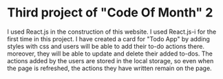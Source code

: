 # Third project of "Code Of Month" 2
I used React.js in the construction of this website. I used React.js-i for the first time in this project. I have created a card for "Todo App" by adding styles with css and users will be able to add their to-do actions there. moreover, they will be able to update and delete their added to-dos. The actions added by the users are stored in the local storage, so even when the page is refreshed, the actions they have written remain on the page.
